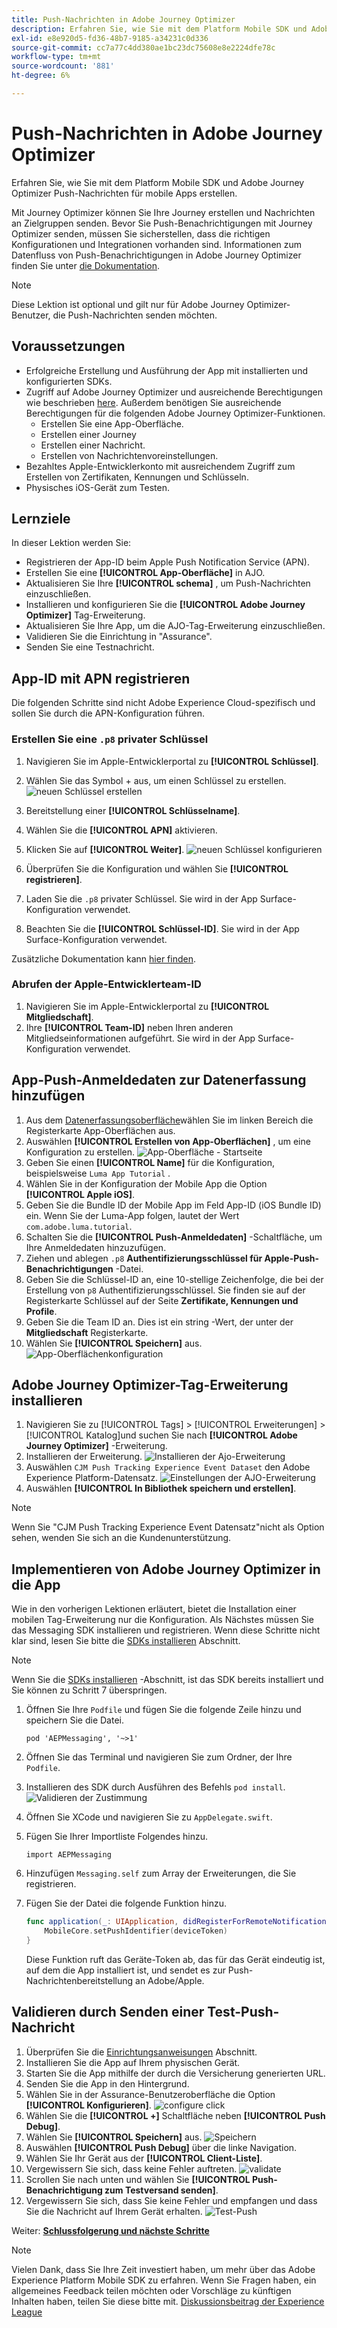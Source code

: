 ```yaml
---
title: Push-Nachrichten in Adobe Journey Optimizer
description: Erfahren Sie, wie Sie mit dem Platform Mobile SDK und Adobe Journey Optimizer Push-Nachrichten für eine Mobile App erstellen.
exl-id: e8e920d5-fd36-48b7-9185-a34231c0d336
source-git-commit: cc7a77c4dd380ae1bc23dc75608e8e2224dfe78c
workflow-type: tm+mt
source-wordcount: '881'
ht-degree: 6%

---
```


# Push-Nachrichten in Adobe Journey Optimizer

Erfahren Sie, wie Sie mit dem Platform Mobile SDK und Adobe Journey Optimizer Push-Nachrichten für mobile Apps erstellen.

Mit Journey Optimizer können Sie Ihre Journey erstellen und Nachrichten an Zielgruppen senden. Bevor Sie Push-Benachrichtigungen mit Journey Optimizer senden, müssen Sie sicherstellen, dass die richtigen Konfigurationen und Integrationen vorhanden sind. Informationen zum Datenfluss von Push-Benachrichtigungen in Adobe Journey Optimizer finden Sie unter [die Dokumentation](https://experienceleague.adobe.com/docs/journey-optimizer/using/configuration/configuration-message/push-config/push-gs.html).

>[!NOTE]
>
>Diese Lektion ist optional und gilt nur für Adobe Journey Optimizer-Benutzer, die Push-Nachrichten senden möchten.


## Voraussetzungen

* Erfolgreiche Erstellung und Ausführung der App mit installierten und konfigurierten SDKs.
* Zugriff auf Adobe Journey Optimizer und ausreichende Berechtigungen wie beschrieben [here](https://experienceleague.adobe.com/docs/journey-optimizer/using/configuration/configuration-message/push-config/push-configuration.html?lang=en). Außerdem benötigen Sie ausreichende Berechtigungen für die folgenden Adobe Journey Optimizer-Funktionen.
   * Erstellen Sie eine App-Oberfläche.
   * Erstellen einer Journey
   * Erstellen einer Nachricht.
   * Erstellen von Nachrichtenvoreinstellungen.
* Bezahltes Apple-Entwicklerkonto mit ausreichendem Zugriff zum Erstellen von Zertifikaten, Kennungen und Schlüsseln.
* Physisches iOS-Gerät zum Testen.

## Lernziele

In dieser Lektion werden Sie:

* Registrieren der App-ID beim Apple Push Notification Service (APN).
* Erstellen Sie eine **[!UICONTROL App-Oberfläche]** in AJO.
* Aktualisieren Sie Ihre **[!UICONTROL schema]** , um Push-Nachrichten einzuschließen.
* Installieren und konfigurieren Sie die **[!UICONTROL Adobe Journey Optimizer]** Tag-Erweiterung.
* Aktualisieren Sie Ihre App, um die AJO-Tag-Erweiterung einzuschließen.
* Validieren Sie die Einrichtung in &quot;Assurance&quot;.
* Senden Sie eine Testnachricht.


## App-ID mit APN registrieren

Die folgenden Schritte sind nicht Adobe Experience Cloud-spezifisch und sollen Sie durch die APN-Konfiguration führen.

### Erstellen Sie eine `.p8` privater Schlüssel

1. Navigieren Sie im Apple-Entwicklerportal zu **[!UICONTROL Schlüssel]**.
1. Wählen Sie das Symbol + aus, um einen Schlüssel zu erstellen.
   ![neuen Schlüssel erstellen](assets/mobile-push-apple-dev-new-key.png)

1. Bereitstellung einer **[!UICONTROL Schlüsselname]**.
1. Wählen Sie die **[!UICONTROL APN]** aktivieren.
1. Klicken Sie auf **[!UICONTROL Weiter]**.
   ![neuen Schlüssel konfigurieren](assets/mobile-push-apple-dev-config-key.png)
1. Überprüfen Sie die Konfiguration und wählen Sie **[!UICONTROL registrieren]**.
1. Laden Sie die `.p8` privater Schlüssel. Sie wird in der App Surface-Konfiguration verwendet.
1. Beachten Sie die **[!UICONTROL Schlüssel-ID]**. Sie wird in der App Surface-Konfiguration verwendet.

Zusätzliche Dokumentation kann [hier finden](https://help.apple.com/developer-account/#/devcdfbb56a3).

### Abrufen der Apple-Entwicklerteam-ID

1. Navigieren Sie im Apple-Entwicklerportal zu **[!UICONTROL Mitgliedschaft]**.
1. Ihre **[!UICONTROL Team-ID]** neben Ihren anderen Mitgliedseinformationen aufgeführt. Sie wird in der App Surface-Konfiguration verwendet.

## App-Push-Anmeldedaten zur Datenerfassung hinzufügen

1. Aus dem [Datenerfassungsoberfläche](https://experience.adobe.com/data-collection/)wählen Sie im linken Bereich die Registerkarte App-Oberflächen aus.
1. Auswählen **[!UICONTROL Erstellen von App-Oberflächen]** , um eine Konfiguration zu erstellen.
   ![App-Oberfläche - Startseite](assets/mobile-push-app-surface.png)
1. Geben Sie einen **[!UICONTROL Name]** für die Konfiguration, beispielsweise `Luma App Tutorial`  .
1. Wählen Sie in der Konfiguration der Mobile App die Option **[!UICONTROL Apple iOS]**.
1. Geben Sie die Bundle ID der Mobile App im Feld App-ID (iOS Bundle ID) ein. Wenn Sie der Luma-App folgen, lautet der Wert `com.adobe.luma.tutorial`.
1. Schalten Sie die **[!UICONTROL Push-Anmeldedaten]** -Schaltfläche, um Ihre Anmeldedaten hinzuzufügen.
1. Ziehen und ablegen `.p8` **Authentifizierungsschlüssel für Apple-Push-Benachrichtigungen** -Datei.
1. Geben Sie die Schlüssel-ID an, eine 10-stellige Zeichenfolge, die bei der Erstellung von `p8` Authentifizierungsschlüssel. Sie finden sie auf der Registerkarte Schlüssel auf der Seite **Zertifikate, Kennungen und Profile**.
1. Geben Sie die Team ID an. Dies ist ein string -Wert, der unter der **Mitgliedschaft** Registerkarte.
1. Wählen Sie **[!UICONTROL Speichern]** aus.
   ![App-Oberflächenkonfiguration](assets/mobile-push-app-surface-config.png)

## Adobe Journey Optimizer-Tag-Erweiterung installieren

1. Navigieren Sie zu [!UICONTROL Tags] > [!UICONTROL Erweiterungen] > [!UICONTROL Katalog]und suchen Sie nach **[!UICONTROL Adobe Journey Optimizer]** -Erweiterung.
1. Installieren der Erweiterung.
   ![Installieren der Ajo-Erweiterung](assets/mobile-push-tags-install.png)
1. Auswählen `CJM Push Tracking Experience Event Dataset` den Adobe Experience Platform-Datensatz.
   ![Einstellungen der AJO-Erweiterung](assets/mobile-push-tags-ajo.png)
1. Auswählen **[!UICONTROL In Bibliothek speichern und erstellen]**.

>[!NOTE]
>Wenn Sie &quot;CJM Push Tracking Experience Event Datensatz&quot;nicht als Option sehen, wenden Sie sich an die Kundenunterstützung.

## Implementieren von Adobe Journey Optimizer in die App

Wie in den vorherigen Lektionen erläutert, bietet die Installation einer mobilen Tag-Erweiterung nur die Konfiguration. Als Nächstes müssen Sie das Messaging SDK installieren und registrieren. Wenn diese Schritte nicht klar sind, lesen Sie bitte die [SDKs installieren](install-sdks.md) Abschnitt.

>[!NOTE]
>
>Wenn Sie die [SDKs installieren](install-sdks.md) -Abschnitt, ist das SDK bereits installiert und Sie können zu Schritt 7 überspringen.

1. Öffnen Sie Ihre `Podfile` und fügen Sie die folgende Zeile hinzu und speichern Sie die Datei.

   `pod 'AEPMessaging', '~>1'`
1. Öffnen Sie das Terminal und navigieren Sie zum Ordner, der Ihre `Podfile`.
1. Installieren des SDK durch Ausführen des Befehls `pod install`.
   ![Validieren der Zustimmung](assets/mobile-push-terminal-install.png)
1. Öffnen Sie XCode und navigieren Sie zu `AppDelegate.swift`.
1. Fügen Sie Ihrer Importliste Folgendes hinzu.

   `import AEPMessaging`
1. Hinzufügen `Messaging.self` zum Array der Erweiterungen, die Sie registrieren.
1. Fügen Sie der Datei die folgende Funktion hinzu.

   ```swift
   func application(_: UIApplication, didRegisterForRemoteNotificationsWithDeviceToken deviceToken: Data) {
       MobileCore.setPushIdentifier(deviceToken)
   }
   ```

   Diese Funktion ruft das Geräte-Token ab, das für das Gerät eindeutig ist, auf dem die App installiert ist, und sendet es zur Push-Nachrichtenbereitstellung an Adobe/Apple.

## Validieren durch Senden einer Test-Push-Nachricht

1. Überprüfen Sie die [Einrichtungsanweisungen](assurance.md) Abschnitt.
1. Installieren Sie die App auf Ihrem physischen Gerät.
1. Starten Sie die App mithilfe der durch die Versicherung generierten URL.
1. Senden Sie die App in den Hintergrund.
1. Wählen Sie in der Assurance-Benutzeroberfläche die Option **[!UICONTROL Konfigurieren]**.
   ![configure click](assets/mobile-push-validate-config.png)
1. Wählen Sie die **[!UICONTROL +]** Schaltfläche neben **[!UICONTROL Push Debug]**.
1. Wählen Sie **[!UICONTROL Speichern]** aus.
   ![Speichern](assets/mobile-push-validate-save.png)
1. Auswählen **[!UICONTROL Push Debug]** über die linke Navigation.
1. Wählen Sie Ihr Gerät aus der **[!UICONTROL Client-Liste]**.
1. Vergewissern Sie sich, dass keine Fehler auftreten.
   ![validate](assets/mobile-push-validate-confirm.png)
1. Scrollen Sie nach unten und wählen Sie **[!UICONTROL Push-Benachrichtigung zum Testversand senden]**.
1. Vergewissern Sie sich, dass Sie keine Fehler und empfangen und dass Sie die Nachricht auf Ihrem Gerät erhalten.
   ![Test-Push](assets/mobile-push-validate-send-test.png)

Weiter: **[Schlussfolgerung und nächste Schritte](conclusion.md)**

>[!NOTE]
>
>Vielen Dank, dass Sie Ihre Zeit investiert haben, um mehr über das Adobe Experience Platform Mobile SDK zu erfahren. Wenn Sie Fragen haben, ein allgemeines Feedback teilen möchten oder Vorschläge zu künftigen Inhalten haben, teilen Sie diese bitte mit. [Diskussionsbeitrag der Experience League](https://experienceleaguecommunities.adobe.com/t5/adobe-experience-platform-launch/tutorial-discussion-implement-adobe-experience-cloud-in-mobile/td-p/443796)